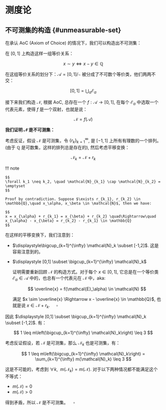 # 测度论

## 不可测集的构造  {#unmeasurable-set}

在承认 AoC (Axiom of Choice) 的情况下，我们可以构造出不可测集：

在 $[0,1]$ 上构造这样一组等价关系：

$$
x \sim y \Leftrightarrow x - y \in \mathbb{Q}
$$

在这组等价关系的划分下：$\mathcal{A} = [0,1]/\sim$ 被分成了不可数个等价类，他们两两不交：

$$
[0,1] = \bigcup_{\alpha} \mathcal{E}_{\alpha}
$$

接下来我们构造 $\mathcal{N}$, 根据 AoC, 总存在一个 $f: \mathcal{A} \to [0,1]$, 在每个 $\mathcal{E}_{\alpha}$ 中选取一个代表元素，使得 $f$ 是一个双射，也就是说：

$$
\mathcal{N} = f(\mathcal{A})
$$

**我们证明 $\mathcal{N}$ 是不可测集：**

考虑反证，假设 $\mathcal{N}$ 是可测集，令 $\{r_k\}_{k=1}^{\infty}$, 是 $[-1,1]$ 上所有有理数的一个排列。(由于 $\mathbb{Q}$ 是可数集，这样的排列总是存在的), 然后考虑平移变换：

$$
\mathcal{N}_k = \mathcal{N} + r_k
$$

!!! note

    $$
    \forall k_1 \neq k_2, \quad \mathcal{N}_{k_1} \cap \mathcal{N}_{k_2} = \emptyset
    $$

    Proof by contradiction. Suppose $\exists r_{k_1}, r_{k_2} \in \mathbb{Q},\quad x_\alpha, x_\beta \in \mathcal{N}$, then we have:

    $$
    x = x_{\alpha} + r_{k_1} = x_{\beta} + r_{k_2} \quad\Rightarrow\quad x_{\alpha} - x_{\beta} = r_{k_2} - r_{k_1} \in \mathbb{Q}
    $$

在这样的平移变换下，我们注意到：

-   $\displaystyle\bigcup_{k=1}^{\infty} \mathcal{N}_k \subset [-1,2]$. 这是容易注意到的。
-   $\displaystyle [0,1] \subset \bigcup_{k=1}^{\infty} \mathcal{N}_k$

    证明需要重新回顾 $\mathcal{N}$ 的构造方式。对于每个 $x\in [0,1]$, 它总是在一个等价类 $\mathcal{E}_\alpha \in \mathcal{A}$ 中的，也总有一个代表元在 $\mathcal{N}$ 中，aka:

    $$
    \overline{x} = f(\mathcal{E}_\alpha) \in \mathcal{N}
    $$

    满足 $x \sim \overline{x} \Rightarrow x - \overline{x} \in \mathbb{Q}$, 也就是说 $x \in \mathcal{N} + r_k$. $\quad \square$

因此 $\displaystyle [0,1] \subset \bigcup_{k=1}^{\infty} \mathcal{N}_k \subset [-1,2]$. 有：

$$
1 \leq m\left(\bigcup_{k=1}^{\infty} \mathcal{N}_k\right) \leq 3
$$

考虑反证假设，若 $\mathcal{N}$ 是可测集，那么 $\mathcal{N}_k$ 也是可测集，有：

$$
1 \leq m\left(\bigcup_{k=1}^{\infty} \mathcal{N}_k\right) = \sum_{k=1}^{\infty} m(\mathcal{N}_k) \leq 3
$$

这是不可能的，考虑到 $\forall k, \ \ m(\mathcal{N}_k) = m(\mathcal{N})$. 对于以下两种情况都不能满足这个不等式：

-   $m(\mathcal{N}) = 0$
-   $m(\mathcal{N}) > 0$

得到矛盾，所以 $\mathcal{N}$ 是不可测集。$\quad \square$

